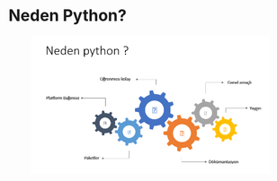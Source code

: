 # Neden Python?

<figure><img src="../../.gitbook/assets/image (8).png" alt=""><figcaption></figcaption></figure>
